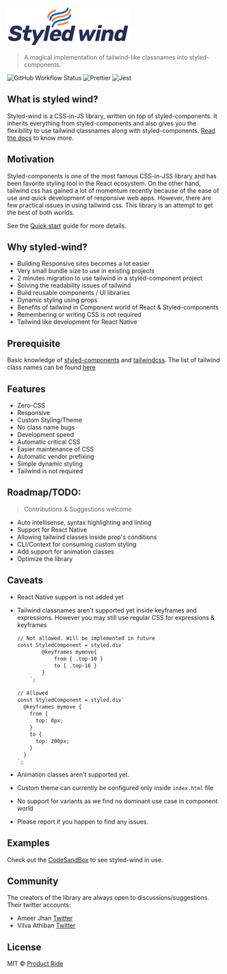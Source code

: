 ![Styled-wind](./images/logo.svg)

> A magical implementation of tailwind-like classnames into styled-components.

![GitHub Workflow Status](https://img.shields.io/github/workflow/status/product-ride/styled-wind/styled-wind-ci?style=flat-square)
![Prettier](https://img.shields.io/badge/code_style-prettier-ff69b4.svg?style=flat-square)
![Jest](https://img.shields.io/badge/tested%20with-jest-blue?style=flat-square)

## What is styled wind?

Styled-wind is a CSS-in-JS library, written on top of styled-components. It inherits everything from styled-components and also gives you the flexibility to use tailwind classnames along with styled-components.
[Read the docs](https://styled-wind.netlify.app/) to know more.

## Motivation

Styled-components is one of the most famous CSS-in-JSS library and has been favorite styling tool in the React ecosystem. On the other hand, tailwind css has gained a lot of momentum recently because of the ease of use and quick development of responsive web apps. However, there are few practical issues in using tailwind css. This library is an attempt to get the best of both worlds.

See the [Quick start](https://styled-wind.netlify.app/#/quickstart) guide for more details.

## Why styled-wind?

- Building Responsive sites becomes a lot easier
- Very small bundle size to use in existing projects
- 2 minutes migration to use tailwind in a styled-component project
- Solving the readability issues of tailwind
- Build reusable components / UI libraries
- Dynamic styling using props
- Benefits of tailwind in Component world of React & Styled-components
- Remembering or writing CSS is not required
- Tailwind like development for React Native

## Prerequisite

Basic knowledge of [styled-components](https://styled-components.com/) and [tailwindcss](https://tailwindcss.com/). The list of tailwind class names can be found [here](https://nerdcave.com/tailwind-cheat-sheet)

## Features

- Zero-CSS
- Responsive
- Custom Styling/Theme
- No class name bugs
- Development speed
- Automatic critical CSS
- Easier maintenance of CSS
- Automatic vendor prefixing
- Simple dynamic styling
- Tailwind is not required

## Roadmap/TODO:

> Contributions & Suggestions welcome

- Auto intellisense, syntax highlighting and linting
- Support for React Native
- Allowing tailwind classes inside prop's conditions
- CLI/Context for consuming custom styling
- Add support for animation classes
- Optimize the library

## Caveats

- React Native support is not added yet
- Tailwind classnames aren't supported yet inside keyframes and expressions. However you may still use regular CSS for expressions & keyframes

  ```tsx
  // Not allowed. Will be implemented in future
  const StyledComponent = styled.div`
          @keyframes mymove{
              from { .top-10 }
              to { .top-16 }
          }
      `;

  // Allowed
  const StyledComponent = styled.div`
    @keyframes mymove {
      from {
        top: 0px;
      }
      to {
        top: 200px;
      }
    }
  `;
  ```

- Animation classes aren't supported yet.
- Custom theme can currently be configured only inside `index.html` file
- No support for variants as we find no dominant use case in component world
- Please report if you happen to find any issues.

## Examples

Check out the [CodeSandBox](https://codesandbox.io/s/styled-wind-demo-hxmsi?file=/src/App.js) to see styled-wind in use.

## Community

The creators of the library are always open to discussions/suggestions. Their twitter accounts:

- Ameer Jhan [Twitter](https://twitter.com/ameerthehacker)
- Vilva Athiban [Twitter](https://twitter.com/vilvaathibanpb)

## License

MIT © [Product Ride](http://productride.com/)
